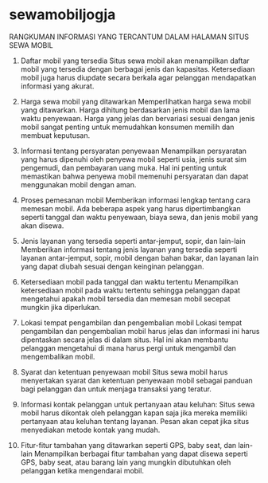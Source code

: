 # sewamobiljogja
RANGKUMAN INFORMASI YANG TERCANTUM DALAM HALAMAN SITUS SEWA MOBIL

1. Daftar mobil yang tersedia
Situs sewa mobil akan menampilkan daftar mobil yang tersedia dengan berbagai jenis dan kapasitas. Ketersediaan mobil juga harus diupdate secara berkala agar pelanggan mendapatkan informasi yang akurat.

2. Harga sewa mobil yang ditawarkan
Memperlihatkan harga sewa mobil yang ditawarkan. Harga dihitung berdasarkan jenis mobil dan lama waktu penyewaan. Harga yang jelas dan bervariasi sesuai dengan jenis mobil sangat penting untuk memudahkan konsumen memilih dan membuat keputusan.

3. Informasi tentang persyaratan penyewaan
Menampilkan persyaratan yang harus dipenuhi oleh penyewa mobil seperti usia, jenis surat sim pengemudi, dan pembayaran uang muka. Hal ini penting untuk memastikan bahwa penyewa mobil memenuhi persyaratan dan dapat menggunakan mobil dengan aman.

4. Proses pemesanan mobil
Memberikan informasi lengkap tentang cara memesan mobil. Ada beberapa aspek yang harus dipertimbangkan seperti tanggal dan waktu penyewaan, biaya sewa, dan jenis mobil yang akan disewa.

5. Jenis layanan yang tersedia seperti antar-jemput, sopir, dan lain-lain
Memberikan informasi tentang jenis layanan yang tersedia seperti layanan antar-jemput, sopir, mobil dengan bahan bakar, dan layanan lain yang dapat diubah sesuai dengan keinginan pelanggan.

6. Ketersediaan mobil pada tanggal dan waktu tertentu
Menampilkan ketersediaan mobil pada waktu tertentu sehingga pelanggan dapat mengetahui apakah mobil tersedia dan memesan mobil secepat mungkin jika diperlukan.

7. Lokasi tempat pengambilan dan pengembalian mobil
Lokasi tempat pengambilan dan pengembalian mobil harus jelas dan informasi ini harus dipentaskan secara jelas di dalam situs. Hal ini akan membantu pelanggan mengetahui di mana harus pergi untuk mengambil dan mengembalikan mobil.

8. Syarat dan ketentuan penyewaan mobil
Situs sewa mobil harus menyertakan syarat dan ketentuan penyewaan mobil sebagai panduan bagi pelanggan dan untuk menjaga transaksi yang teratur.

9. Informasi kontak pelanggan untuk pertanyaan atau keluhan: 
Situs sewa mobil harus dikontak oleh pelanggan kapan saja jika mereka memiliki pertanyaan atau keluhan tentang layanan. Pesan akan cepat jika situs menyediakan metode kontak yang mudah.

10. Fitur-fitur tambahan yang ditawarkan seperti GPS, baby seat, dan lain-lain
Menampilkan berbagai fitur tambahan yang dapat disewa seperti GPS, baby seat, atau barang lain yang mungkin dibutuhkan oleh pelanggan ketika mengendarai mobil.

